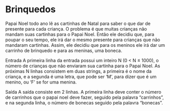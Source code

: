 # Brinquedos
Papai Noel todo ano lê as cartinhas de Natal para saber o que dar de presente para cada criança. O problema é que muitas crianças não mandam suas cartinhas para o Papai Noel. Então ele decidiu que, para poupar o seu tempo, ele irá dar o mesmo presente para crianças que não mandaram cartinhas. Assim, ele decidiu que para os meninos ele irá dar um carrinho de brinquedo e para as meninas, uma boneca.

Entrada
A primeira linha da entrada possui um inteiro N (0 < N ≤ 1000), o número de crianças que não enviaram sua cartinha para o Papai Noel. As próximas N linhas consistem em duas strings, a primeira é o nome da criança, e a segunda é uma letra, que pode ser ‘M’, para dizer que é um menino, ou ‘F’ se for uma menina.

Saída
A saída consiste em 2 linhas. A primeira linha deve conter o número de carrinhos que o papai noel deve fazer, seguido pela palavra “carrinhos”, e na segunda linha, o número de bonecas seguido pela palavra “bonecas”.
